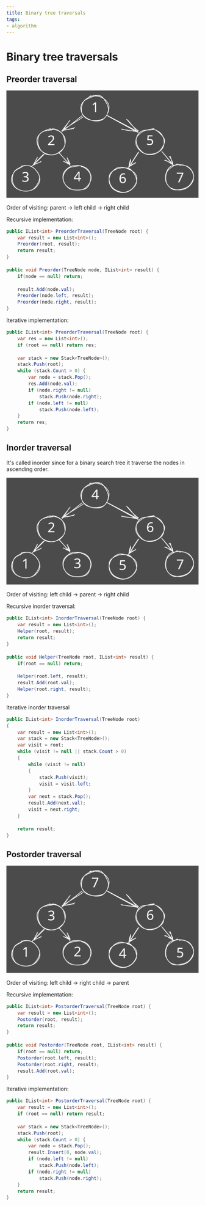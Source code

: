 ```yaml
---
title: Binary tree traversals
tags:
- algorithm
---
```

# Binary tree traversals

## Preorder traversal

![image](/preorder.svg)

Order of visiting: parent -> left child -> right child

Recursive implementation:
```cs
public IList<int> PreorderTraversal(TreeNode root) {
	var result = new List<int>();
	Preorder(root, result);
	return result;
}

public void Preorder(TreeNode node, IList<int> result) {
	if(node == null) return;

	result.Add(node.val);
	Preorder(node.left, result);
	Preorder(node.right, result);
}
```

Iterative implementation:
```cs
public IList<int> PreorderTraversal(TreeNode root) {
	var res = new List<int>();
	if (root == null) return res;

	var stack = new Stack<TreeNode>();
	stack.Push(root);
	while (stack.Count > 0) {
		var node = stack.Pop();
		res.Add(node.val);
		if (node.right != null)
			stack.Push(node.right);
		if (node.left != null) 
			stack.Push(node.left);
	}
	return res;
}
```

## Inorder traversal

It's called inorder since for a binary search tree it traverse the nodes in ascending order.

![image](/inorder.svg)

Order of visiting: left child -> parent -> right child

Recursive inorder traversal:
```cs
public IList<int> InorderTraversal(TreeNode root) {
	var result = new List<int>();
	Helper(root, result);
	return result;
}

public void Helper(TreeNode root, IList<int> result) {
	if(root == null) return;

	Helper(root.left, result);
	result.Add(root.val);
	Helper(root.right, result);
}
```

Iterative inorder traversal
```cs
public IList<int> InorderTraversal(TreeNode root)
{
    var result = new List<int>();
	var stack = new Stack<TreeNode>();
	var visit = root;
	while (visit != null || stack.Count > 0)
	{
		while (visit != null)
		{
			stack.Push(visit);
			visit = visit.left;
		}
		var next = stack.Pop();
		result.Add(next.val);
		visit = next.right;
	}

    return result;
}
```

## Postorder traversal

![image](/postorder.svg)

Order of visiting: left child -> right child -> parent

Recursive implementation:
```cs
public IList<int> PostorderTraversal(TreeNode root) {
	var result = new List<int>();
	Postorder(root, result);
	return result;
}

public void Postorder(TreeNode root, IList<int> result) {
	if(root == null) return;
	Postorder(root.left, result);
	Postorder(root.right, result);
	result.Add(root.val);
}
```

Iterative implementation:
```cs
public IList<int> PostorderTraversal(TreeNode root) {
	var result = new List<int>();
	if (root == null) return result;
	
	var stack = new Stack<TreeNode>();
	stack.Push(root);
	while (stack.Count > 0) {
		var node = stack.Pop();
		result.Insert(0, node.val);
		if (node.left != null) 
			stack.Push(node.left);
		if (node.right != null) 
			stack.Push(node.right);
	}
	return result;
}
```

